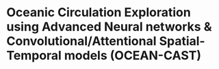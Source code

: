 # Oceanic Circulation Exploration using Advanced Neural networks & Convolutional/Attentional Spatial-Temporal models (OCEAN-CAST)
